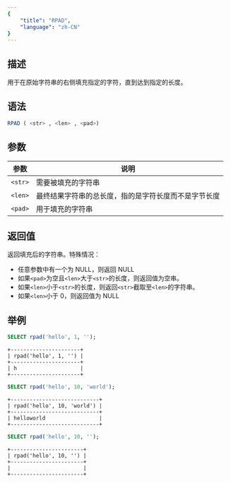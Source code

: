 ```yaml
---
{
    "title": "RPAD",
    "language": "zh-CN"
}
---
```


<!-- 
Licensed to the Apache Software Foundation (ASF) under one
or more contributor license agreements.  See the NOTICE file
distributed with this work for additional information
regarding copyright ownership.  The ASF licenses this file
to you under the Apache License, Version 2.0 (the
"License"); you may not use this file except in compliance
with the License.  You may obtain a copy of the License at

  http://www.apache.org/licenses/LICENSE-2.0

Unless required by applicable law or agreed to in writing,
software distributed under the License is distributed on an
"AS IS" BASIS, WITHOUT WARRANTIES OR CONDITIONS OF ANY
KIND, either express or implied.  See the License for the
specific language governing permissions and limitations
under the License.
-->

## 描述

用于在原始字符串的右侧填充指定的字符，直到达到指定的长度。

## 语法

```sql
RPAD ( <str> , <len> , <pad>)
```

## 参数

| 参数      | 说明                         |
|---------|----------------------------|
| `<str>` | 需要被填充的字符串                  |
| `<len>` | 最终结果字符串的总长度，指的是字符长度而不是字节长度 |
| `<pad>` | 用于填充的字符串                   |

<!-- 3.0 又删除了这个变量

:::tip
`<len>` 参数最大值为 10000，如果超过这个次数将会报错，可通过会话变量调整限制：
```sql
set repeat_max_num = 20000
```
:::

-->

## 返回值

返回填充后的字符串。特殊情况：

- 任意参数中有一个为 NULL，则返回 NULL
- 如果`<pad>`为空且`<len>`大于`<str>`的长度，则返回值为空串。
- 如果`<len>`小于`<str>`的长度，则返回`<str>`截取至`<len>`的字符串。
- 如果`<len>`小于 0，则返回值为 NULL

## 举例

```sql
SELECT rpad('hello', 1, '');
```

```text
+----------------------+
| rpad('hello', 1, '') |
+----------------------+
| h                    |
+----------------------+
```

```sql
SELECT rpad('hello', 10, 'world');
```

```text
+----------------------------+
| rpad('hello', 10, 'world') |
+----------------------------+
| helloworld                 |
+----------------------------+
```

```sql
SELECT rpad('hello', 10, '');
```

```text
+-----------------------+
| rpad('hello', 10, '') |
+-----------------------+
|                       |
+-----------------------+
```
